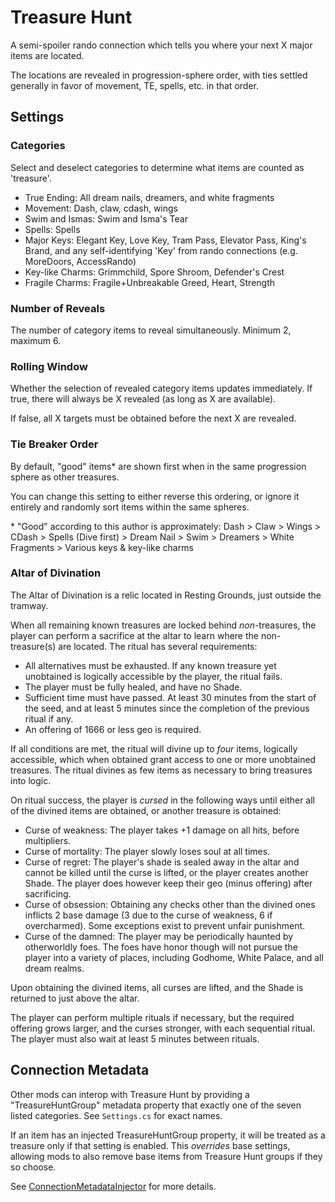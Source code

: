 # Treasure Hunt

A semi-spoiler rando connection which tells you where your next X major items are located.

The locations are revealed in progression-sphere order, with ties settled generally in favor of movement, TE, spells, etc. in that order.

## Settings

### Categories

Select and deselect categories to determine what items are counted as 'treasure'.

- True Ending: All dream nails, dreamers, and white fragments
- Movement: Dash, claw, cdash, wings
- Swim and Ismas: Swim and Isma's Tear
- Spells: Spells
- Major Keys: Elegant Key, Love Key, Tram Pass, Elevator Pass, King's Brand, and any self-identifying 'Key' from rando connections (e.g. MoreDoors, AccessRando)
- Key-like Charms: Grimmchild, Spore Shroom, Defender's Crest
- Fragile Charms: Fragile+Unbreakable Greed, Heart, Strength

### Number of Reveals

The number of category items to reveal simultaneously. Minimum 2, maximum 6.

### Rolling Window

Whether the selection of revealed category items updates immediately. If true, there will always be X revealed (as long as X are available).

If false, all X targets must be obtained before the next X are revealed.

### Tie Breaker Order

By default, "good" items\* are shown first when in the same progression sphere as other treasures.

You can change this setting to either reverse this ordering, or ignore it entirely and randomly sort items within the same spheres.

\* "Good" according to this author is approximately: Dash > Claw > Wings > CDash > Spells (Dive first) > Dream Nail > Swim > Dreamers > White Fragments > Various keys & key-like charms

### Altar of Divination

The Altar of Divination is a relic located in Resting Grounds, just outside the tramway.

When all remaining known treasures are locked behind _non_-treasures, the player can perform a sacrifice at the altar to learn where the non-treasure(s) are located. The ritual has several requirements:

-   All alternatives must be exhausted. If any known treasure yet unobtained is logically accessible by the player, the ritual fails.
-   The player must be fully healed, and have no Shade.
-   Sufficient time must have passed. At least 30 minutes from the start of the seed, and at least 5 minutes since the completion of the previous ritual if any.
-   An offering of 1666 or less geo is required.

If all conditions are met, the ritual will divine up to _four_ items, logically accessible, which when obtained grant access to one or more unobtained treasures. The ritual divines as few items as necessary to bring treasures into logic.

On ritual success, the player is _cursed_ in the following ways until either all of the divined items are obtained, or another treasure is obtained:

-   Curse of weakness: The player takes +1 damage on all hits, before multipliers.
-   Curse of mortality: The player slowly loses soul at all times.
-   Curse of regret: The player's shade is sealed away in the altar and cannot be killed until the curse is lifted, or the player creates another Shade. The player does however keep their geo (minus offering) after sacrificing.
-   Curse of obsession: Obtaining any checks other than the divined ones inflicts 2 base damage (3 due to the curse of weakness, 6 if overcharmed). Some exceptions exist to prevent unfair punishment.
-   Curse of the damned: The player may be periodically haunted by otherworldly foes. The foes have honor though will not pursue the player into a variety of places, including Godhome, White Palace, and all dream realms.

Upon obtaining the divined items, all curses are lifted, and the Shade is returned to just above the altar.

The player can perform multiple rituals if necessary, but the required offering grows larger, and the curses stronger, with each sequential ritual. The player must also wait at least 5 minutes between rituals.

## Connection Metadata

Other mods can interop with Treasure Hunt by providing a "TreasureHuntGroup" metadata property that exactly one of the seven listed categories. See `Settings.cs` for exact names.

If an item has an injected TreasureHuntGroup property, it will be treated as a treasure only if that setting is enabled. This _overrides_ base settings, allowing mods to also remove base items from Treasure Hunt groups if they so choose.

See [ConnectionMetadataInjector](https://github.com/BadMagic100/ConnectionMetadataInjector) for more details.
